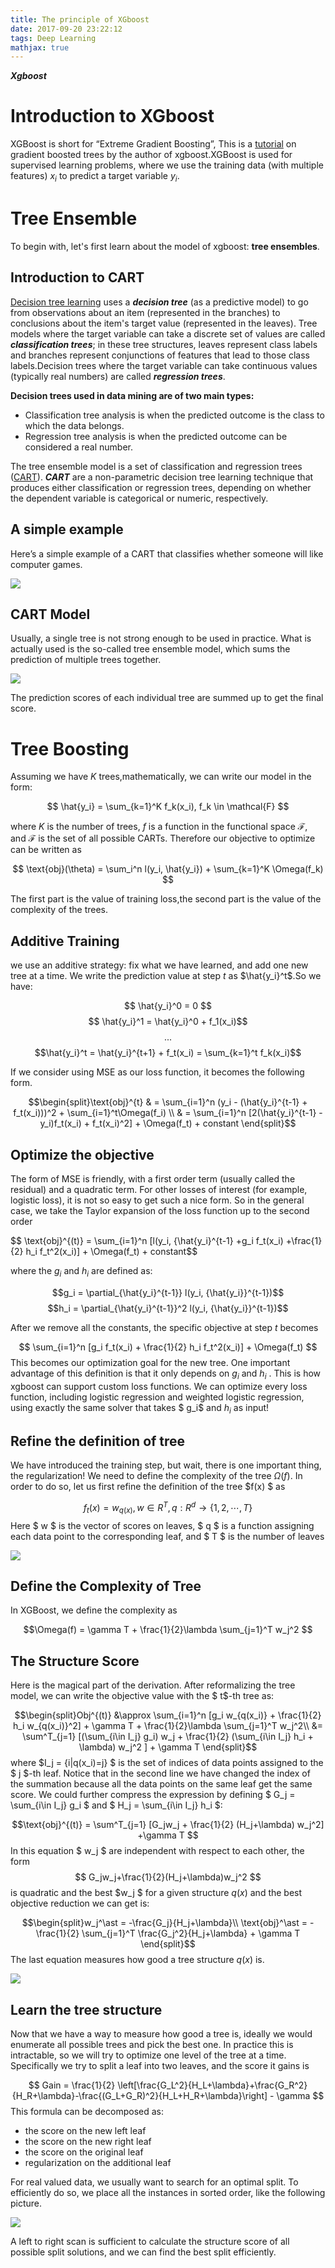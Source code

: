 ```yaml
---
title: The principle of XGboost
date: 2017-09-20 23:22:12
tags: Deep Learning 
mathjax: true
---
```



***Xgboost***

# Introduction to XGboost


XGBoost is short for “Extreme Gradient Boosting”, This is a [tutorial](https://homes.cs.washington.edu/~tqchen/pdf/BoostedTree.pdf) on gradient boosted trees by the author of xgboost.XGBoost is used for supervised learning problems, where we use the training data (with multiple features) $x_i$ to predict a target variable $y_i$.

# Tree Ensemble

To begin with, let's first learn about the model of xgboost: **tree ensembles**. 

## Introduction to CART

[Decision tree learning](https://en.wikipedia.org/wiki/Decision_tree_learning) uses a ***decision tree*** (as a predictive model) to go from observations about an item (represented in the branches) to conclusions about the item's target value (represented in the leaves). Tree models where the target variable can take a discrete set of values are called ***classification trees***; in these tree structures, leaves represent class labels and branches represent conjunctions of features that lead to those class labels.Decision trees where the target variable can take continuous values (typically real numbers) are called ***regression trees***.


**Decision trees used in data mining are of two main types:**
- Classification tree analysis is when the predicted outcome is the class to which the data belongs.
- Regression tree analysis is when the predicted outcome can be considered a real number.


The tree ensemble model is a set of classification and regression trees ([CART](https://en.wikipedia.org/wiki/Predictive_analytics#Classification_and_regression_trees_.28CART.29)). ***CART*** are a non-parametric decision tree learning technique that produces either classification or regression trees, depending on whether the dependent variable is categorical or numeric, respectively.

## A simple example
Here’s a simple example of a CART that classifies whether someone will like computer games.

![](The-principle-of-XGboost/cart.png)

## CART Model

Usually, a single tree is not strong enough to be used in practice. What is actually used is the so-called tree ensemble model, which sums the prediction of multiple trees together.

![](The-principle-of-XGboost/twocart.png)

The prediction scores of each individual tree are summed up to get the final score.

# Tree Boosting
Assuming we have $K$ trees,mathematically, we can write our model in the form:

$$ \hat{y_i} = \sum_{k=1}^K f_k(x_i), f_k \in \mathcal{F} $$

where $K$ is the number of trees, $f$ is a function in the functional space  $\mathcal{F}$, and  $\mathcal{F}$ is the set of all possible CARTs. Therefore our objective to optimize can be written as

$$ \text{obj}(\theta) = \sum_i^n l(y_i, \hat{y_i}) + \sum_{k=1}^K \Omega(f_k) $$

The first part is the value of training loss,the second part is the value of the complexity of the trees.


## Additive Training
we use an additive strategy: fix what we have learned, and add one new tree at a time. We write the prediction value at step $t$ as $\hat{y_i}^t$.So we have:

$$ \hat{y_i}^0 = 0 $$
$$ \hat{y_i}^1 = \hat{y_i}^0 + f_1(x_i)$$
$$...$$
$$\hat{y_i}^t = \hat{y_i}^{t+1} + f_t(x_i) = \sum_{k=1}^t f_k(x_i)$$



If we consider using MSE as our loss function, it becomes the following form.

$$\begin{split}\text{obj}^{t} & = \sum_{i=1}^n (y_i - (\hat{y_i}^{t-1} + f_t(x_i)))^2 + \sum_{i=1}^t\Omega(f_i) \\ & = \sum_{i=1}^n [2(\hat{y_i}^{t-1} - y_i)f_t(x_i) + f_t(x_i)^2] + \Omega(f_t) + constant \end{split}$$

## Optimize the objective
The form of MSE is friendly, with a first order term (usually called the residual) and a quadratic term. For other losses of interest (for example, logistic loss), it is not so easy to get such a nice form. So in the general case, we take the Taylor expansion of the loss function up to the second order

$$ \text{obj}^{(t)} = \sum_{i=1}^n [l(y_i, {\hat{y_i}^{t-1} +g_i f_t(x_i) +\frac{1}{2} h_i f_t^2(x_i)] + \Omega(f_t) + constant$$

where the $g_i$ and $h_i$ are defined as:

$$g_i = \partial_{\hat{y_i}^{t-1}} l(y_i, {\hat{y_i}}^{t-1})$$
$$h_i = \partial_{\hat{y_i}^{t-1}}^2 l(y_i, {\hat{y_i}}^{t-1})$$

After we remove all the constants, the specific objective at step $t$ becomes

$$ \sum_{i=1}^n [g_i f_t(x_i) + \frac{1}{2} h_i f_t^2(x_i)] + \Omega(f_t) $$
This becomes our optimization goal for the new tree. One important advantage of this definition is that it only depends on $g_i$ and $h_i$ . This is how xgboost can support custom loss functions. We can optimize every loss function, including logistic regression and weighted logistic regression, using exactly the same solver that takes $ g_i$ and $h_i$ as input!

## Refine the definition of tree

We have introduced the training step, but wait, there is one important thing, the regularization! We need to define the complexity of the tree $\Omega(f)$. In order to do so, let us first refine the definition of the tree $f(x) $ as

$$f_t(x) = w_{q(x)}, w \in R^T, q:R^d\rightarrow \{1,2,\cdots,T\} $$
Here $ w $ is the vector of scores on leaves, $ q $ is a function assigning each data point to the corresponding leaf, and $ T $ is the number of leaves

![](The-principle-of-XGboost/fg.png)

## Define the Complexity of Tree

In XGBoost, we define the complexity as

$$\Omega(f) = \gamma T + \frac{1}{2}\lambda \sum_{j=1}^T w_j^2 $$

## The Structure Score
Here is the magical part of the derivation. After reformalizing the tree model, we can write the objective value with the $ t$-th tree as:

$$\begin{split}Obj^{(t)} &\approx \sum_{i=1}^n [g_i w_{q(x_i)} + \frac{1}{2} h_i w_{q(x_i)}^2] + \gamma T + \frac{1}{2}\lambda \sum_{j=1}^T w_j^2\\ &= \sum^T_{j=1} [(\sum_{i\in I_j} g_i) w_j + \frac{1}{2} (\sum_{i\in I_j} h_i + \lambda) w_j^2 ] + \gamma T \end{split}$$
where $I_j = \{i|q(x_i)=j\} $ is the set of indices of data points assigned to the $ j $-th leaf. Notice that in the second line we have changed the index of the summation because all the data points on the same leaf get the same score. We could further compress the expression by defining $ G_j = \sum_{i\in I_j} g_i $ and $ H_j = \sum_{i\in I_j} h_i $:

$$\text{obj}^{(t)} = \sum^T_{j=1} [G_jw_j + \frac{1}{2} (H_j+\lambda) w_j^2] +\gamma T $$
In this equation $ w_j $ are independent with respect to each other, the form $$ G_jw_j+\frac{1}{2}(H_j+\lambda)w_j^2 $$ is quadratic and the best $w_j $ for a given structure $q(x)$ and the best objective reduction we can get is:

$$\begin{split}w_j^\ast = -\frac{G_j}{H_j+\lambda}\\ \text{obj}^\ast = -\frac{1}{2} \sum_{j=1}^T \frac{G_j^2}{H_j+\lambda} + \gamma T \end{split}$$
The last equation measures how good a tree structure $q(x)$ is.

![](The-principle-of-XGboost/struct.png)

## Learn the tree structure

Now that we have a way to measure how good a tree is, ideally we would enumerate all possible trees and pick the best one. In practice this is intractable, so we will try to optimize one level of the tree at a time. Specifically we try to split a leaf into two leaves, and the score it gains is

$$ Gain = \frac{1}{2} \left[\frac{G_L^2}{H_L+\lambda}+\frac{G_R^2}{H_R+\lambda}-\frac{(G_L+G_R)^2}{H_L+H_R+\lambda}\right] - \gamma $$
This formula can be decomposed as:
- the score on the new left leaf 
- the score on the new right leaf 
- the score on the original leaf 
- regularization on the additional leaf 


For real valued data, we usually want to search for an optimal split. To efficiently do so, we place all the instances in sorted order, like the following picture. 

![](The-principle-of-XGboost/split_find.png)

A left to right scan is sufficient to calculate the structure score of all possible split solutions, and we can find the best split efficiently.
